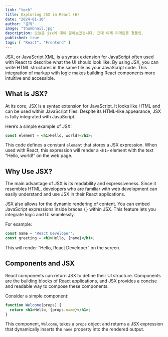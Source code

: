 ```yaml
---
link: "tech"
title: Exploring JSX in React (6)
date: "2024-01-10"
author: "준팍"
image: "thumbnail.jpg"
description: 오늘은 jsx에 대해 알아보겠습니다. 근데 이제 리액트를 곁들인.
published: true
tags: [ "React", "Frontend" ]
---
```


JSX, or JavaScript XML, is a syntax extension for JavaScript often used with React to describe what the UI should look like. By using JSX, you can write HTML structures in the same file as your JavaScript code. This integration of markup with logic makes building React components more intuitive and accessible.

## What is JSX?

At its core, JSX is a syntax extension for JavaScript. It looks like HTML and can be used within JavaScript files. Despite its HTML-like appearance, JSX is fully integrated with JavaScript.

Here’s a simple example of JSX:

```jsx
const element = <h1>Hello, world!</h1>;
```

This code defines a constant `element` that stores a JSX expression. When used with React, this expression will render a `<h1>` element with the text “Hello, world!” on the web page.

## Why Use JSX?

The main advantage of JSX is its readability and expressiveness. Since it resembles HTML, developers who are familiar with web development can easily understand and use JSX in their React applications.

JSX also allows for the dynamic rendering of content. You can embed JavaScript expressions inside braces `{}` within JSX. This feature lets you integrate logic and UI seamlessly.

For example:

```jsx
const name = 'React Developer';
const greeting = <h1>Hello, {name}</h1>;
```

This will render “Hello, React Developer” on the screen.

## Components and JSX

React components can return JSX to define their UI structure. Components are the building blocks of React applications, and JSX provides a concise and readable way to compose these components.

Consider a simple component:

```jsx
function Welcome(props) {
  return <h1>Hello, {props.name}</h1>;
}
```

This component, `Welcome`, takes a `props` object and returns a JSX expression that dynamically inserts the `name` property into the rendered output.
